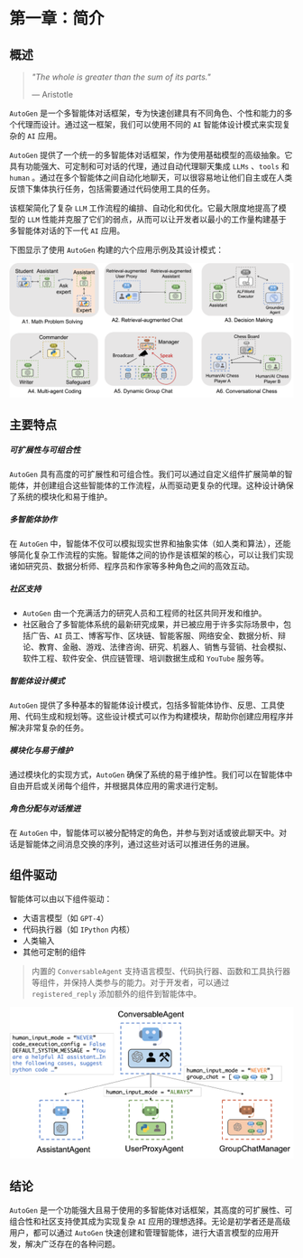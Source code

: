 # 第一章：简介



## 概述

>*"The whole is greater than the sum of its parts."*
>
>— Aristotle

`AutoGen` 是一个多智能体对话框架，专为快速创建具有不同角色、个性和能力的多个代理而设计。通过这一框架，我们可以使用不同的 `AI` 智能体设计模式来实现复杂的 `AI` 应用。

`AutoGen` 提供了一个统一的多智能体对话框架，作为使用基础模型的高级抽象。它具有功能强大、可定制和可对话的代理，通过自动代理聊天集成 `LLMs` 、`tools` 和 `human` 。通过在多个智能体之间自动化地聊天，可以很容易地让他们自主或在人类反馈下集体执行任务，包括需要通过代码使用工具的任务。

该框架简化了复杂 `LLM` 工作流程的编排、自动化和优化。它最大限度地提高了模型的 `LLM` 性能并克服了它们的弱点，从而可以让开发者以最小的工作量构建基于多智能体对话的下一代 `AI` 应用。

下图显示了使用 `AutoGen` 构建的六个应用示例及其设计模式：

![fig-1-1](./images/fig-1-1.png)



## 主要特点

##### 可扩展性与可组合性

`AutoGen` 具有高度的可扩展性和可组合性。我们可以通过自定义组件扩展简单的智能体，并创建组合这些智能体的工作流程，从而驱动更复杂的代理。这种设计确保了系统的模块化和易于维护。

##### 多智能体协作

在 `AutoGen` 中，智能体不仅可以模拟现实世界和抽象实体（如人类和算法），还能够简化复杂工作流程的实施。智能体之间的协作是该框架的核心，可以让我们实现诸如研究员、数据分析师、程序员和作家等多种角色之间的高效互动。

##### 社区支持

- `AutoGen` 由一个充满活力的研究人员和工程师的社区共同开发和维护。
- 社区融合了多智能体系统的最新研究成果，并已被应用于许多实际场景中，包括广告、`AI` 员工、博客写作、区块链、智能客服、网络安全、数据分析、辩论、教育、金融、游戏、法律咨询、研究、机器人、销售与营销、社会模拟、软件工程、软件安全、供应链管理、培训数据生成和 `YouTube` 服务等。

##### 智能体设计模式

`AutoGen` 提供了多种基本的智能体设计模式，包括多智能体协作、反思、工具使用、代码生成和规划等。这些设计模式可以作为构建模块，帮助你创建应用程序并解决非常复杂的任务。

##### 模块化与易于维护

通过模块化的实现方式，`AutoGen` 确保了系统的易于维护性。我们可以在智能体中自由开启或关闭每个组件，并根据具体应用的需求进行定制。

##### 角色分配与对话推进

在 `AutoGen` 中，智能体可以被分配特定的角色，并参与到对话或彼此聊天中。对话是智能体之间消息交换的序列，通过这些对话可以推进任务的进展。



## 组件驱动

智能体可以由以下组件驱动：

- 大语言模型（如 `GPT-4`）
- 代码执行器（如 `IPython` 内核）
- 人类输入
- 其他可定制的组件

> 内置的 `ConversableAgent` 支持语言模型、代码执行器、函数和工具执行器等组件，并保持人类参与的能力。对于开发者，可以通过 `registered_reply` 添加额外的组件到智能体中。

![fig-1-1](./images/fig-1-2.png)



## 结论

`AutoGen` 是一个功能强大且易于使用的多智能体对话框架，其高度的可扩展性、可组合性和社区支持使其成为实现复杂 `AI` 应用的理想选择。无论是初学者还是高级用户，都可以通过 `AutoGen` 快速创建和管理智能体，进行大语言模型的应用开发，解决广泛存在的各种问题。
